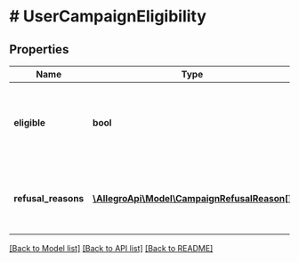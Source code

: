 # # UserCampaignEligibility

## Properties

Name | Type | Description | Notes
------------ | ------------- | ------------- | -------------
**eligible** | **bool** | Information whether user is eligible to participate in this campaign. |
**refusal_reasons** | [**\AllegroApi\Model\CampaignRefusalReason[]**](CampaignRefusalReason.md) | Information why user is not able to participate in the campaign. |

[[Back to Model list]](../../README.md#models) [[Back to API list]](../../README.md#endpoints) [[Back to README]](../../README.md)
